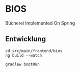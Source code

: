 # BIOS

Bücherei Implemented On Spring

## Entwicklung

```
cd src/main/frontend/bios
ng build --watch
```

```
gradlew bootRun
```

